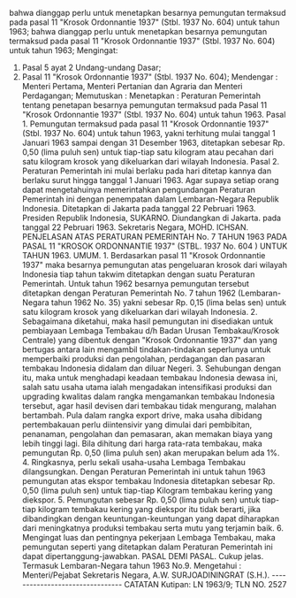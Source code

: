  bahwa dianggap perlu untuk menetapkan besarnya pemungutan termaksud pada pasal 11 "Krosok Ordonnantie 1937" (Stbl. 1937 No. 604) untuk tahun 1963; bahwa dianggap perlu untuk menetapkan besarnya pemungutan termaksud pada pasal 11 "Krosok Ordonnantie 1937" (Stbl. 1937 No. 604) untuk tahun 1963;
Mengingat:

1. Pasal 5 ayat 2 Undang-undang Dasar;
2. Pasal 11 "Krosok Ordonnantie 1937" (Stbl. 1937 No. 604); Mendengar : Menteri Pertama, Menteri Pertanian dan Agraria dan Menteri Perdagangan; Memutuskan : Menetapkan : Peraturan Pemerintah tentang penetapan besarnya pemungutan termaksud pada Pasal 11 "Krosok Ordonnantie 1937" (Stbl. 1937 No. 604) untuk tahun 1963. Pasal 1. Pemungutan termaksud pada pasal 11 "Krosok Ordonnantie 1937" (Stbl. 1937 No. 604) untuk tahun 1963, yakni terhitung mulai tanggal 1 Januari 1963 sampai dengan 31 Desember 1963, ditetapkan sebesar Rp. 0,50 (lima puluh sen) untuk tiap-tiap satu kilogram atau pecahan dari satu kilogram krosok yang dikeluarkan dari wilayah Indonesia. Pasal 2. Peraturan Pemerintah ini mulai berlaku pada hari ditetap kannya dan berlaku surut hingga tanggal 1 Januari 1963. Agar supaya setiap orang dapat mengetahuinya memerintahkan pengundangan Peraturan Pemerintah ini dengan penempatan dalam Lembaran-Negara Republik Indonesia. Ditetapkan di Jakarta pada tanggal 22 Pebruari 1963. Presiden Republik Indonesia, SUKARNO. Diundangkan di Jakarta. pada tanggal 22 Pebruari 1963. Sekretaris Negara, MOHD. ICHSAN. PENJELASAN ATAS PERATURAN PEMERINTAH No. 7 TAHUN 1963 PADA PASAL 11 "KROSOK ORDONNANTIE 1937" (STBL. 1937 No. 604 ) UNTUK TAHUN 1963. UMUM. 1. Berdasarkan pasal 11 "Krosok Ordonnantie 1937" maka besarnya pemungutan atas pengeluaran krosok dari wilayah Indonesia tiap tahun takwim ditetapkan dengan suatu Peraturan Pemerintah. Untuk tahun 1962 besarnya pemungutan tersebut ditetapkan dengan Peraturan Pemerintah No. 7 tahun 1962 (Lembaran-Negara tahun 1962 No. 35) yakni sebesar Rp. 0,15 (lima belas sen) untuk satu kilogram krosok yang dikeluarkan dari wilayah Indonesia. 2. Sebagaimana diketahui, maka hasil pemungutan ini disediakan untuk pembiayaan Lembaga Tembakau d/h Badan Urusan Tembakau/Krosok Centrale) yang dibentuk dengan "Krosok Ordonnantie 1937" dan yang bertugas antara lain mengambil tindakan-tindakan seperlunya untuk memperbaiki produksi dan pengolahan, perdagangan dan pasaran tembakau Indonesia didalam dan diluar Negeri. 3. Sehubungan dengan itu, maka untuk menghadapi keadaan tembakau Indonesia dewasa ini, salah satu usaha utama ialah mengadakan intensifikasi produksi dan upgrading kwalitas dalam rangka mengamankan tembakau Indonesia tersebut, agar hasil devisen dari tembakau tidak mengurang, malahan bertambah. Pula dalam rangka export drive, maka usaha dibidang pertembakauan perlu diintensivir yang dimulai dari pembibitan, penanaman, pengolahan dan pemasaran, akan memakan biaya yang lebih tinggi lagi. Bila dihitung dari harga rata-rata tembakau, maka pemungutan Rp. 0,50 (lima puluh sen) akan merupakan belum ada 1%. 4. Ringkasnya, perlu sekali usaha-usaha Lembaga Tembakau dilangsungkan. Dengan Peraturan Pemerintah ini untuk tahun 1963 pemungutan atas ekspor tembakau Indonesia ditetapkan sebesar Rp. 0,50 (lima puluh sen) untuk tiap-tiap Kilogram tembakau kering yang diekspor. 5. Pemungutan sebesar Rp. 0,50 (lima puluh sen) untuk tiap-tiap kilogram tembakau kering yang diekspor itu tidak berarti, jika dibandingkan dengan keuntungan-keuntungan yang dapat diharapkan dari meningkatnya produksi tembakau serta mutu yang terjamin baik. 6. Mengingat luas dan pentingnya pekerjaan Lembaga Tembakau, maka pemungutan seperti yang ditetapkan dalam Peraturan Pemerintah ini dapat dipertanggung-jawabkan. PASAL DEMI PASAL. Cukup jelas. Termasuk Lembaran-Negara tahun 1963 No.9. Mengetahui : Menteri/Pejabat Sekretaris Negara, A.W. SURJOADININGRAT (S.H.). -------------------------------- CATATAN Kutipan: LN 1963/9; TLN NO. 2527